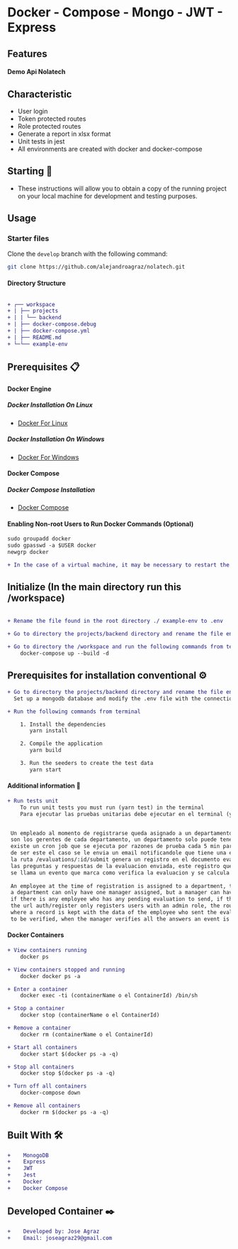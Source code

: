 # Docker - Compose - Mongo - JWT - Express

## Features

#### Demo Api Nolatech

## Characteristic
* User login
* Token protected routes
* Role protected routes
* Generate a report in xlsx format
* Unit tests in jest
* All environments are created with docker and docker-compose

## Starting 🚀

*  These instructions will allow you to obtain a copy of the running project on your local machine for development and testing purposes.

## Usage
### Starter files
Clone the `develop` branch with the following command:

```bash
git clone https://github.com/alejandroagraz/nolatech.git
```

#### Directory Structure
```diff

+ ┌── workspace
+ | ├── projects
+ | | └── backend
+ | ├── docker-compose.debug
+ | ├── docker-compose.yml
+ | ├── README.md
+ └─└── example-env

```

## Prerequisites 📋

#### Docker Engine

##### Docker Installation On Linux
* [Docker For Linux](https://docs.docker.com/install/linux/docker-ce/ubuntu/)

##### Docker Installation On Windows
* [Docker For Windows](https://docs.docker.com/docker-for-windows/install/)

#### Docker Compose

##### Docker Compose Installation
* [Docker Compose](https://docs.docker.com/compose/install/)

#### Enabling Non-root Users to Run Docker Commands (Optional)
```diff
sudo groupadd docker
sudo gpasswd -a $USER docker
newgrp docker

+ In the case of a virtual machine, it may be necessary to restart the virtual machine for the changes to take effect.

```

## Initialize (In the main directory run this /workspace)

```diff

+ Rename the file found in the root directory ./ example-env to .env

+ Go to directory the projects/backend directory and rename the file env-example to .env
    
+ Go to directory the /workspace and run the following commands from terminal
    docker-compose up --build -d
```

## Prerequisites for installation conventional ⚙️
```diff
+ Go to directory the projects/backend directory and rename the file env-example to .env
  Set up a mongodb database and modify the .env file with the connection parameters

+ Run the following commands from terminal

    1. Install the dependencies
       yarn install

    2. Compile the application
       yarn build

    3. Run the seeders to create the test data
       yarn start
```

#### Additional information 📖
```diff
+ Run tests unit
    To run unit tests you must run (yarn test) in the terminal
    Para ejecutar las pruebas unitarias debe ejecutar en el terminal (yarn test) 


 Un empleado al momento de registrarse queda asignado a un departamento, por ende los verificadores para las evaluaciones
 son los gerentes de cada departamento, un departamento solo puede tener asignado un gerente, pero un gerente puede tener asignado varios departamentos,
 existe un cron job que se ejecuta por razones de prueba cada 5 min para verificar si existe algun empleado que tenga alguna evaluacion pendiente por enviar,
 de ser este el caso se le envia un email notificandole que tiene una evaluacion pendiente, la url auth/register solo registra usuarios con un rol admin,
 la ruta /evaluations/:id/submit genera un registro en el documento evaluationCompleted donde se lleva un registro con los datos del empleado que envio la evaluacion,
 las preguntas y respuestas de la evaluacion enviada, este registro queda peendiente por verificar, al momento que el gerente verifica todas las respuestas,
 se llama un evento que marca como verifica la evaluacion y se calcula la puntuacion de la evaluacion.
 
 An employee at the time of registration is assigned to a department, therefore the verifiers for the evaluations are the managers of each department,
 a department can only have one manager assigned, but a manager can have several departments assigned, there is a cron job that runs for testing reasons every 5 min to check
 if there is any employee who has any pending evaluation to send, if this is the case an email is sent notifying him that he has a pending evaluation,
 the url auth/register only registers users with an admin role, the route /evaluations/:id/submit generates a record in the evaluationCompleted document
 where a record is kept with the data of the employee who sent the evaluation, the questions and answers of the sent evaluation, this record remains pending
 to be verified, when the manager verifies all the answers an event is called that marks how the evaluation is verified and the evaluation score is calculated.
```

#### Docker Containers
```diff
+ View containers running
    docker ps

+ View containers stopped and running
    docker docker ps -a

+ Enter a container
    docker exec -ti (containerName o el ContainerId) /bin/sh

+ Stop a container
    docker stop (containerName o el ContainerId)

+ Remove a container
    docker rm (containerName o el ContainerId)

+ Start all containers
    docker start $(docker ps -a -q)

+ Stop all containers
    docker stop $(docker ps -a -q)

+ Turn off all containers
    docker-compose down

+ Remove all containers
    docker rm $(docker ps -a -q)
```
## Built With 🛠️
```diff
+    MonogoDB
+    Express
+    JWT
+    Jest
+    Docker
+    Docker Compose
```

## Developed Container ✒️
```diff
+    Developed by: Jose Agraz 
+    Email: joseagraz29@gmail.com
```
